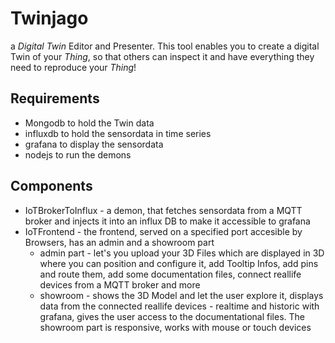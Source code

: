 # Twinjago

a _Digital Twin_ Editor and Presenter.
This tool enables you to create a digital Twin of your _Thing_, 
so that others can inspect it and have everything they need to reproduce your _Thing_!

## Requirements
- Mongodb to hold the Twin data
- influxdb to hold the sensordata in time series
- grafana to display the sensordata
- nodejs to run the demons

## Components

- IoTBrokerToInflux - a demon, that fetches sensordata from a MQTT broker and injects it into an influx DB to make it accessible to grafana
- IoTFrontend - the frontend, served on a specified port accesible by Browsers, has an admin and a showroom part
  + admin part - let's you upload your 3D Files which are displayed in 3D where you can position and configure it, add Tooltip Infos, add pins and route them, add some documentation files, connect reallife devices from a MQTT broker and more
  + showroom - shows the 3D Model and let the user explore it, displays data from the connected reallife devices - realtime and historic with grafana, gives the user access to the documentational files. The showroom part is responsive, works with mouse or touch devices
